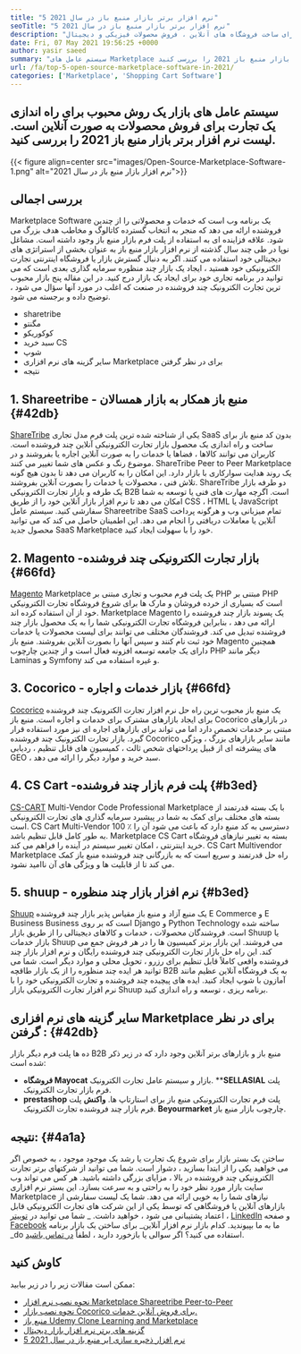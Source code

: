 ```yaml
---
title: "5 نرم افزار برتر بازار منبع باز در سال 2021" 
seoTitle: "5 نرم افزار برتر بازار منبع باز در سال 2021" 
description: "پلتفرم های برتر تجارت الکترونیکی خودآموزی چند فروشنده بازار باز برای ساخت فروشگاه های آنلاین ، فروش محصولات فیزیکی و دیجیتال." 
date: Fri, 07 May 2021 19:56:25 +0000
author: yasir saeed
summary: "سیستم عامل های Marketplace یک روش محبوب برای ایجاد یک تجارت برای فروش محصولات به صورت آنلاین است. لیست نرم افزار برتر بازار منبع باز 2021 را بررسی کنید." 
url: /fa/top-5-open-source-marketplace-software-in-2021/
categories: ['Marketplace', 'Shopping Cart Software']
---
```


## سیستم عامل های بازار یک روش محبوب برای راه اندازی یک تجارت برای فروش محصولات به صورت آنلاین است. لیست نرم افزار برتر بازار منبع باز 2021 را بررسی کنید.

{{< figure align=center src="images/Open-Source-Marketplace-Software-1.png" alt="نرم افزار بازار منبع باز در سال 2021">}}


##  **بررسی اجمالی**  
Marketplace Software یک برنامه وب است که خدمات و محصولاتی را از چندین فروشنده ارائه می دهد که منجر به انتخاب گسترده کاتالوگ و مخاطب هدف بزرگ می شود. علاقه فزاینده ای به استفاده از پلت فرم بازار منبع باز وجود داشته است. مشاغل نوپا در طی چند سال گذشته از نرم افزار بازار منبع باز به عنوان بخشی از استراتژی های دیجیتالی خود استفاده می کنند. اگر به دنبال گسترش بازار یا فروشگاه اینترنتی تجارت الکترونیکی خود هستید ، ایجاد یک بازار چند منظوره سرمایه گذاری بعدی است که می توانید در برنامه تجاری خود برای ایجاد یک بازار درج کنید.
در این مقاله پنج بازار محبوب ترین تجارت الکترونیک چند فروشنده در صنعت که اغلب در مورد آنها سؤال می شود ، توضیح داده و برجسته می شود.
  * sharetribe
  * مگنتو
  * کوکوریکو
  * سبد خرید CS
  * شوپ
  * سایر گزینه های نرم افزاری Marketplace برای در نظر گرفتن
  * نتیجه

## 1.  **Shareetribe** - منبع باز **همکار به بازار همسالان**  {#42db}

[ShareTribe][1] یکی از شناخته شده ترین پلت فرم مدل تجاری SaaS بدون کد منبع باز برای ساخت و راه اندازی یک محصول بازار تجارت الکترونیکی آنلاین چند فروشنده است. کاربران می توانند کالاها ، فضاها یا خدمات را به صورت آنلاین اجاره یا بفروشند و در موضوع رنگ و عکس های شما تغییر می کنند. ShareTribe Peer to Peer Marketplace یک روند هدایت سوارکاری با بازار دارد. این امکان را به کاربران می دهد تا بدون هیچ گونه تلاش فنی ، محصولات یا خدمات را بصورت آنلاین بفروشند. ShareTribe دو طرفه بازار یک طرفه و بازار تجارت الکترونیکی B2B است.
اگرچه مهارت های فنی یا توسعه به شما امکان می دهد تا نرم افزار بازار آنلاین خود را از طریق CSS ، HTML یا JavaScript سفارشی کنید. سیستم عامل Shareetribe SaaS تمام میزبانی وب و هرگونه پرداخت آنلاین یا معاملات دریافتی را انجام می دهد. این اطمینان حاصل می کند که می توانید محصول جدید SaaS Marketplace خود را با سهولت ایجاد کنید.

## 2.  **Magento**  -بازار تجارت الکترونیکی چند فروشنده {#66fd}

[Magento][2] Marketplace یک پلت فرم محبوب و تجاری مبتنی بر PHP مبتنی بر PHP است که بسیاری از خرده فروشان و مارک ها برای شروع فروشگاه تجارت الکترونیکی خود از آن استفاده کرده اند. Marketplace Magento یک پسوند بازار چند فروشنده را ارائه می دهد ، بنابراین فروشگاه تجارت الکترونیکی شما را به یک محصول بازار چند فروشنده تبدیل می کند. فروشندگان مختلف می توانند برای لیست محصولات یا خدمات خود ثبت نام کنند و سپس آنها را بصورت آنلاین بفروشند. منبع باز Magento همچنین دارای یک جامعه توسعه افزونه فعال است و از چندین چارچوب PHP دیگر مانند Laminas و Symfony و غیره استفاده می کند.

## 3.  **Cocorico**  - بازار خدمات و اجاره {#66fd}

[Cocorico][3] یک منبع باز محبوب ترین راه حل نرم افزار تجارت الکترونیک چند فروشنده برای ایجاد بازارهای مشترک برای خدمات و اجاره است. منبع باز Cocorico در بازارهای مبتنی بر خدمات تخصص دارد اما می تواند برای بازارهای اجاره ای نیز مورد استفاده قرار گیرد. بازار تجارت الکترونیک چند فروشنده Cocorico مانند سایر بازارهای بزرگ ، ویژگی های پیشرفته ای از قبیل پرداختهای شخص ثالث ، کمیسیون های قابل تنظیم ، ردیابی GEO ، سبد خرید و موارد دیگر را ارائه می دهد.

## 4.  **CS Cart**  -پلت فرم بازار چند فروشنده {#b3ed}

[CS-CART][4] Multi-Vendor Code Professional Marketplace با یک بسته قدرتمند از بسته های مختلف برای کمک به شما در پیشبرد سرمایه گذاری های تجارت الکترونیکی است. CS Cart Multi-Vendor 100 ٪ دسترسی به کد منبع دارد که باعث می شود آن را به طور کامل قابل تنظیم باشد. Marketplace CS Cart بسته به تغییر نیازهای فروشگاه خرید اینترنتی ، امکان تغییر سیستم در آینده را فراهم می کند. CS Cart Multivendor Marketplace راه حل قدرتمند و سریع است که به بازرگانی چند فروشنده منبع باز کمک می کند تا از قابلیت ها و ویژگی های آن ناامید نشود.

## 5.  **shuup**  - نرم افزار بازار چند منظوره {#b3ed}

[Shuup][5] یک منبع آزاد و منبع باز مقیاس پذیر بازار چند فروشنده E Commerce و E Business Business است که بر روی Django و Python Technology ساخته شده است. فروشندگان محصولات ، خدمات و کالاهای دیجیتالی را از طریق بازار Shuup یا بازار خدمات Shuup می فروشند. این بازار برتر کمیسیون ها را در هر فروش جمع می کند. این راه حل بازار تجارت الکترونیکی چند فروشنده رایگان و نرم افزار بازار چند فروشنده واقعی کاملاً قابل تنظیم برای رزرو ، تحویل محلی و موارد دیگر است. شما می توانید هر ایده چند منظوره را از یک بازار طاقچه B2B به یک فروشگاه آنلاین عظیم مانند آمازون با شوپ ایجاد کنید. ایده های پیچیده چند فروشنده و تجارت الکترونیکی خود را با نرم افزار تجارت الکترونیکی بازار Shuup برنامه ریزی ، توسعه و راه اندازی کنید.

##  **سایر گزینه های نرم افزاری Marketplace برای در نظر گرفتن**  : {#42db}

ده ها پلت فرم دیگر بازار B2B منبع باز و بازارهای برتر آنلاین وجود دارد که در زیر ذکر شده است:
*  **فروشگاه Mayocat**  بازار و سیستم عامل تجارت الکترونیک.
 ****SELLASIAL**  پلت فرم بازار تجارت الکترونیک.
*  **prestashop**  پلت فرم تجارت الکترونیکی منبع باز برای استارتاپ ها.
 **واکنش** پلت فرم بازار چند فروشنده تجارت الکترونیک.
 **Beyourmarket** چارچوب بازار منبع باز.

##  **نتیجه:**   {#4a1a}

ساختن یک بستر بازار برای شروع یک تجارت یا رشد یک موجود موجود ، به خصوص اگر می خواهید یکی را از ابتدا بسازید ، دشوار است. شما می توانید از شرکتهای برتر تجارت الکترونیکی چند فروشنده در بالا ، مزایای بزرگی داشته باشید. هر کس می تواند وب سایت بازار مورد نظر خود را به راحتی و به سرعت بسازد. این بستر نرم افزاری Marketplace نیازهای شما را به خوبی ارائه می دهد. شما یک لیست سفارشی از بازارهای آنلاین یا فروشگاهی که توسط یکی از این شرکت های تجارت الکترونیکی قابل اعتماد پشتیبانی می شود ، خواهید داشت.
_ شما می توانید در [توییتر][6] ، [LinkedIn][7] و صفحه [Facebook][8] ما به ما بپیوندید. کدام بازار نرم افزار آنلاین_ برای ساختن یک بازار برنامه _do استفاده می کنید؟ اگر سوالی یا بازخورد دارید ، لطفاً [در تماس باشید][9].

## کاوش کنید
ممکن است مقالات زیر را در زیر بیابید:
  * [نحوه نصب نرم افزار Marketplace Shareetribe Peer-to-Peer][10]
  * [نحوه نصب بازار Cocorico برای فروش آنلاین خدمات.][11]
  * [منبع باز Udemy Clone Learning and Marketplace][12]
  * [گزینه های برتر نرم افزار بازار دیجیتال][13]
  * [5 نرم افزار ذخیره سازی ابر منبع باز در سال 2021][14]



 [1]: https://www.sharetribe.com/
 [2]: https://magento.com/
 [3]: https://www.cocorico.io/en/
 [4]: https://www.cs-cart.com/
 [5]: https://www.shuup.com/
 [6]: https://twitter.com/containerize_co
 [7]: https://www.linkedin.com/company/containerize/
 [8]: http://facebook.com/containerize
 [9]: mailto:yasir.saeed@aspose.com
 [10]: https://products.containerize.com/marketplace/sharetribe/
 [11]: https://products.containerize.com/marketplace/cocorico/
 [12]: https://products.containerize.com/marketplace/edurge/
 [13]: https://products.containerize.com/marketplace/
 [14]: https://blog.containerize.com/backup-and-sync-software/top-5-open-source-cloud-storage-software-in-2021/
